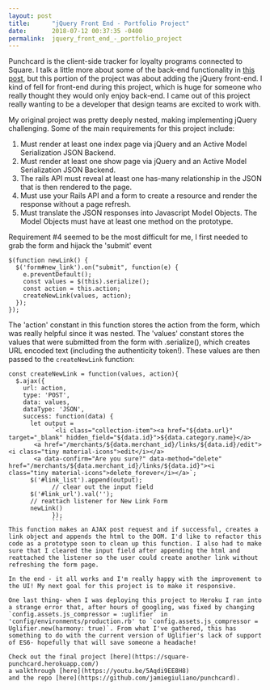 ```yaml
---
layout: post
title:      "jQuery Front End - Portfolio Project"
date:       2018-07-12 00:37:35 -0400
permalink:  jquery_front_end_-_portfolio_project
---
```


Punchcard is the client-side tracker for loyalty programs connected to Square. I talk a little more about some of the back-end functionality in [this post](https://jamiegiuliano.com/punchcard_-_rails_porfolio_project), but this portion of the project was about adding the jQuery front-end. I kind of fell for front-end during this project, which is huge for someone who really thought they would only enjoy back-end. I came out of this project really wanting to be a developer that design teams are excited to work with.  

My original project was pretty deeply nested, making implementing jQuery challenging. Some of the main requirements for this project include:
1. Must render at least one index page via jQuery and an Active Model Serialization JSON Backend. 
2. Must render at least one show page via jQuery and an Active Model Serialization JSON Backend.
3. The rails API must reveal at least one has-many relationship in the JSON that is then rendered to the page.
4. Must use your Rails API and a form to create a resource and render the response without a page refresh.
5. Must translate the JSON responses into Javascript Model Objects. The Model Objects must have at least one method on the prototype.

Requirement #4 seemed to be the most difficult for me, I first needed to grab the form and hijack the 'submit' event 
```
$(function newLink() {
  $('form#new_link').on("submit", function(e) {
    e.preventDefault();
    const values = $(this).serialize();
    const action = this.action;
    createNewLink(values, action);
  });
});
```

The 'action' constant in this function stores the action from the form, which was really helpful since it was nested. The 'values' constant stores the values that were submitted from the form with .serialize(), which creates URL encoded text (including the authenticity token!). These values are then passed to the `createNewLink` function: 
```
const createNewLink = function(values, action){
  $.ajax({
    url: action,
    type: 'POST',
    data: values,
    dataType: 'JSON',
    success: function(data) {
      let output = 
			`<li class="collection-item"><a href="${data.url}" target="_blank" hidden_field="${data.id}">${data.category.name}</a>
       <a href="/merchants/${data.merchant_id}/links/${data.id}/edit"><i class="tiny material-icons">edit</i></a>
       <a data-confirm="Are you sure?" data-method="delete" href="/merchants/${data.merchant_id}/links/${data.id}"><i   class="tiny material-icons">delete_forever</i></a>`;
      $('#link_list').append(output);
			// clear out the input field
      $('#link_url').val('');
      // reattach listener for New Link Form
      newLink()
			});
			```
This function makes an AJAX post request and if successful, creates a link object and appends the html to the DOM. I'd like to refactor this code as a prototype soon to clean up this function. I also had to make sure that I cleared the input field after appending the html and reattached the listener so the user could create another link without refreshing the form page.

In the end - it all works and I'm really happy with the improvement to the UI! My next goal for this project is to make it responsive. 

One last thing- when I was deploying this project to Heroku I ran into a strange error that, after hours of googling, was fixed by changing `config.assets.js_compressor = :uglifier` in 'config/environments/production.rb' to `config.assets.js_compressor = Uglifier.new(harmony: true)`. From what I've gathered, this has something to do with the current version of Uglifier's lack of support of ES6- hopefully that will save someone a headache! 

Check out the final project [here](https://square-punchcard.herokuapp.com/)
a walkthrough [here](https://youtu.be/5Aqdi9EE8H8)
and the repo [here](https://github.com/jamiegiuliano/punchcard).

